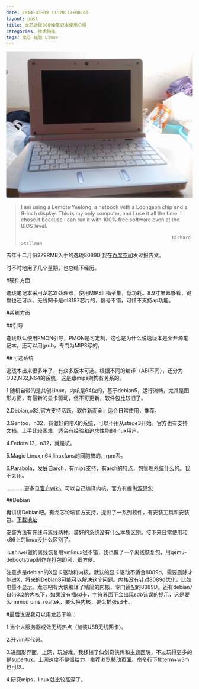 ```yaml
---
date: 2014-03-09 11:20:17+00:00
layout: post
title: 龙芯逸珑8089D笔记本使用心得
categories: 技术随笔
tags: 龙芯 经验 Linux
---
```


![](https://github.com/xulihang/xulihang.github.io/raw/master/album/yeelong.jpg)

>I am using a Lemote Yeelong, a netbook with a Loongson chip and a 9-inch display. This is my only computer, and I use it all the time. I chose it because I can run it with 100% free software even at the BIOS level.
>
>                                                              Richard Stallman

去年十二月份279RMB入手的逸珑8089D,我在[百度空间](http://hi.baidu.com/xulihanghai/item/a74a55e42a084d2a5b7cfbc4)发过报告文。

时不时地用了几个星期，也总结下经历。

#硬件方面

逸珑笔记本采用龙芯2f处理器，使用MIPSIII指令集，低功耗。8.9寸屏幕够看，键盘也还可以。无线网卡是rtl8187芯片的，信号不错，可惜不支持ap功能。

#系统方面

##引导

逸珑默认使用PMON引导，PMON是可定制，这也是为什么说逸珑本是全开源笔记本。还可以用grub，专门为MIPS写的。

##可选系统

逸珑本出来很多年了，有众多版本可选。根据不同的编译（ABI不同），还分为O32,N32,N64的系统，这是跟mips架构有关系的。

1.随机自带的是共创Linux，内核是64位的，基于debian5，运行流畅，尤其是图形方面，有最新的显卡驱动，但不可更新，软件包比较旧了。

2.Debian,o32,官方支持活跃，软件新而全，适合日常使用，推荐。

3.Gentoo，n32，有做好的带X的系统，可以不用从stage3开始。官方也有支持文档。上手比较困难，适合有经验和追求性能的linux用户。

4.Fedora 13，n32，就是坑。

5.Magic Linux,n64,linuxfans的同胞搞的，rpm系。

6.Parabola，发展自arch，有mips支持，有arch的特点，包管理系统什么的。我不会用。

…………更多见[官方wiki](http://dev.lemote.com/code/linux-loongson-community)。可以自己编译内核，官方有提供[源码包](http://dev.lemote.com/cgit/linux-loongson-community.git)

##Debian

再讲讲Debian吧。有龙芯论坛官方支持，提供了一系列软件，有安装工具和安装包。[下载地址](http://www.anheng.com.cn/loongson/install)

安装方法有在线与离线两种。装好的系统没有什么本质区别。接下来日常使用和x86上的linux没什么区别了。

liushiwei做的离线恢复用vmlinux很不错，我也做了一个离线恢复包，用qemu-debootstrap制作在打包即可，很方便。

注意点是debian的X显卡驱动和内核。默认的显卡驱动不适合8089d，需要删除才能进X，将来的Debian8可能可以解决这个问题。内核没有针对8089d优化，比如电量不显示。龙芯吧有大侠编译了精简的内核，专门适配的8089D。还有debian7自带3.2的内核下，如果没有插sd卡，字符界面下会出现sdb错误的提示，这是要么rmmod ums_realtek，要么换内核，要么插张sd卡。


#最后说说我可以用龙芯干嘛：

1.当个人服务器或做无线热点（加装USB无线网卡）。

2.开vim写代码。

3.进图形界面，上网，玩游戏。我移植了仙剑奇侠传和主题医院，不过玩得更多的是supertux。上网速度不是很给力，推荐浏览移动页面。命令行下fbterm+w3m也可以。

4.研究mips，linux就比较高深了。







